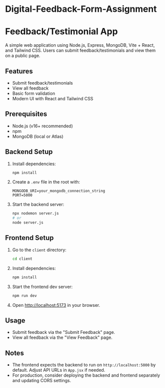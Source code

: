 # Digital-Feedback-Form-Assignment
# Feedback/Testimonial App

A simple web application using Node.js, Express, MongoDB, Vite + React, and Tailwind CSS. Users can submit feedback/testimonials and view them on a public page.

## Features
- Submit feedback/testimonials
- View all feedback
- Basic form validation
- Modern UI with React and Tailwind CSS

## Prerequisites
- Node.js (v16+ recommended)
- npm
- MongoDB (local or Atlas)

## Backend Setup
1. Install dependencies:
   ```bash
   npm install
   ```
2. Create a `.env` file in the root with:
   ```env
   MONGODB_URI=your_mongodb_connection_string
   PORT=5000
   ```
3. Start the backend server:
   ```bash
   npx nodemon server.js
   # or
   node server.js
   ```

## Frontend Setup
1. Go to the `client` directory:
   ```bash
   cd client
   ```
2. Install dependencies:
   ```bash
   npm install
   ```
3. Start the frontend dev server:
   ```bash
   npm run dev
   ```
4. Open [http://localhost:5173](http://localhost:5173) in your browser.

## Usage
- Submit feedback via the "Submit Feedback" page.
- View all feedback via the "View Feedback" page.

## Notes
- The frontend expects the backend to run on `http://localhost:5000` by default. Adjust API URLs in `App.jsx` if needed.
- For production, consider deploying the backend and frontend separately and updating CORS settings.
